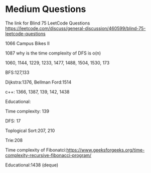 # Medium Questions


The link for Blind 75 LeetCode Questions
https://leetcode.com/discuss/general-discussion/460599/blind-75-leetcode-questions



1066 Campus Bikes II

1087 why is the time complexity of DFS is o(n)

1060, 1144, 1229, 1233, 1477, 1488, 1504, 1530, 173 



BFS:127,133

Dijkstra:1376,  Bellman Ford:1514

c++: 1366, 1387, 139, 142, 1438

Educational:

Time complexity: 139

DFS: 17

Toplogical Sort:207, 210

Trie:208

Time complexity of Fibonatci:https://www.geeksforgeeks.org/time-complexity-recursive-fibonacci-program/

Educational:1438 (deque)
